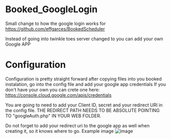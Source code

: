 # Booked_GoogleLogin

Small change to how the google login works for
https://github.com/effgarces/BookedScheduler

Instead of going into twinkle toes server changed to you can add your own Google APP

# Configuration
Configuration is pretty straight forward after copying files into you booked instalation, go into the config file and add your google app credentials
If you don't have your own you can crete one here: https://console.cloud.google.com/apis/credentials

You are going to need to add your Client ID, secret and your redirect URI in the config file. THE REDIRECT PATH NEEDS TO BE ABSOLUTE POINTING TO "googleAuth.php" IN YOUR WEB FOLDER.

Do not forget to add your redirect uri to the google app as well when creating it, so it knows where to go.
Example image
![image](https://user-images.githubusercontent.com/33222172/118257698-d7060980-b4a6-11eb-8842-874fea7fd33e.png)
